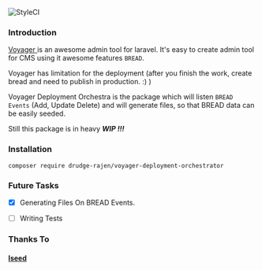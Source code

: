 ![StyleCI](https://github.styleci.io/repos/157413686/shield?branch=master)
### Introduction
<a href = "https://github.com/the-control-group/voyager">Voyager </a> is an awesome admin tool for laravel.
It's easy to create admin tool for CMS using it awesome features ```BREAD```.

Voyager has limitation for the deployment (after you finish the work, create bread and need to publish in production. :) )

Voyager Deployment Orchestra is the package which will listen ```BREAD  Events``` (Add, Update Delete) and will generate
files, so that BREAD data can be easily seeded.

Still this package is in heavy ***WIP !!!***

### Installation

```composer require drudge-rajen/voyager-deployment-orchestrator```

### Future Tasks
- [x] Generating Files On BREAD Events.

- [ ] Writing Tests

### Thanks To
#### <a href ="https://github.com/orangehill/iseed"> Iseed </a>


